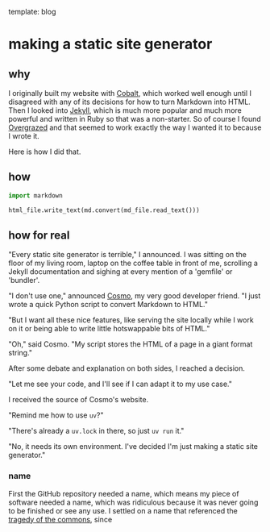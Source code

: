 template: blog

# making a static site generator

## why
I originally built my website with [Cobalt](https://cobalt-org.github.io/), which worked well enough until I disagreed with any of its decisions for how to turn Markdown into HTML. Then I looked into [Jekyll](https://jekyllrb.com/), which is much more popular and much more powerful and written in Ruby so that was a non-starter. So of course I found [Overgrazed](https://github.com/sialiaaaaa/overgrazed/) and that seemed to work exactly the way I wanted it to because I wrote it.

Here is how I did that.

## how
```python
import markdown

html_file.write_text(md.convert(md_file.read_text()))
```

## how for real
"Every static site generator is terrible," I announced. I was sitting on the floor of my living room, laptop on the coffee table in front of me, scrolling a Jekyll documentation and sighing at every mention of a 'gemfile' or 'bundler'.

"I don't use one," announced [Cosmo](https://cosmo.tardis.ac), my very good developer friend. "I just wrote a quick Python script to convert Markdown to HTML."

"But I want all these nice features, like serving the site locally while I work on it or being able to write little hotswappable bits of HTML."

"Oh," said Cosmo. "My script stores the HTML of a page in a giant format string."

After some debate and explanation on both sides, I reached a decision.

"Let me see your code, and I'll see if I can adapt it to my use case."

I received the source of Cosmo's website.

"Remind me how to use `uv`?"

"There's already a `uv.lock` in there, so just `uv run` it."

"No, it needs its own environment. I've decided I'm just making a static site generator."

### name
First the GitHub repository needed a name, which means my piece of software needed a name, which was ridiculous because it was never going to be finished or see any use. I settled on a name that referenced the [tragedy of the commons](https://en.wikipedia.org/wiki/Tragedy_of_the_commons), since
